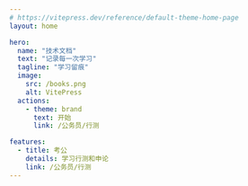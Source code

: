 ```yaml
---
# https://vitepress.dev/reference/default-theme-home-page
layout: home

hero:
  name: "技术文档"
  text: "记录每一次学习"
  tagline: "学习留痕"
  image:
    src: /books.png
    alt: VitePress
  actions:
    - theme: brand
      text: 开始
      link: /公务员/行测

features:
  - title: 考公
    details: 学习行测和申论
    link: /公务员/行测
---
```


<confetti />